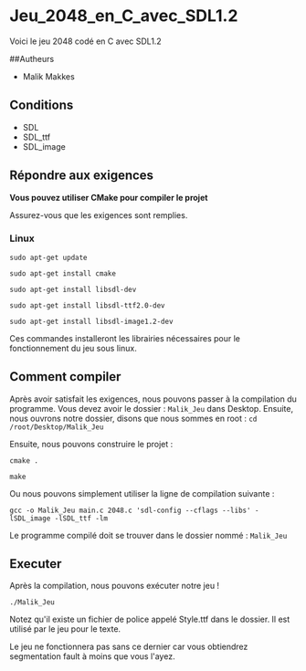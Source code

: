 # Jeu_2048_en_C_avec_SDL1.2
Voici le jeu 2048 codé en C avec SDL1.2

##Autheurs
- Malik Makkes

## Conditions
- SDL
- SDL_ttf
- SDL_image


## Répondre aux exigences

**Vous pouvez utiliser CMake pour compiler le projet**

Assurez-vous que les exigences sont remplies.

### Linux

`sudo apt-get update`

`sudo apt-get install cmake`

`sudo apt-get install libsdl-dev`

`sudo apt-get install libsdl-ttf2.0-dev` 

`sudo apt-get install libsdl-image1.2-dev`

Ces commandes installeront les librairies nécessaires pour le fonctionnement du jeu sous linux.


## Comment compiler

Après avoir satisfait les exigences, nous pouvons passer à la compilation du programme.
Vous devez avoir le dossier : `Malik_Jeu` dans Desktop.
Ensuite, nous ouvrons notre dossier, disons que nous sommes en root : `cd /root/Desktop/Malik_Jeu`

Ensuite, nous pouvons construire le projet :

`cmake .`

`make`

Ou nous pouvons simplement utiliser la ligne de compilation suivante :

`gcc -o Malik_Jeu main.c 2048.c 'sdl-config --cflags --libs' -lSDL_image -lSDL_ttf -lm`

Le programme compilé doit se trouver dans le dossier nommé : `Malik_Jeu`


## Executer

Après la compilation, nous pouvons exécuter notre jeu !

`./Malik_Jeu`

Notez qu'il existe un fichier de police appelé Style.ttf dans le dossier. Il est utilisé par le jeu pour le texte.

Le jeu ne fonctionnera pas sans ce dernier car vous obtiendrez segmentation fault à moins que vous l'ayez.

